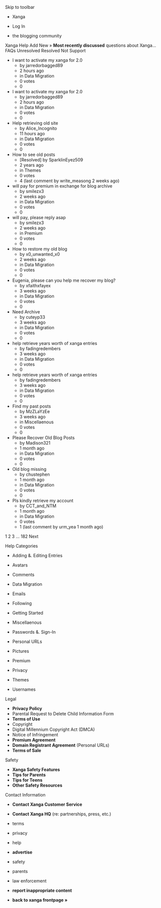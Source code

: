 Skip to toolbar

*   Xanga

*   Log In

*   the blogging community

Xanga Help Add New » **Most recently discussed** questions about Xanga… FAQs Unresolved Resolved Not Support

*   I want to activate my xanga for 2.0
    *   by jarredorbagged89
    *   2 hours ago
    *   in Data Migration
    *   0 votes
    *   0
*   I want to activate my xanga for 2.0
    *   by jarredorbagged89
    *   2 hours ago
    *   in Data Migration
    *   0 votes
    *   0
*   Help retrieving old site
    *   by Alice\_Incognito
    *   11 hours ago
    *   in Data Migration
    *   0 votes
    *   0
*   How to see old posts
    *   \[Resolved\] by SparklinEyez509
    *   2 years ago
    *   in Themes
    *   0 votes
    *   4 (last comment by write\_measong 2 weeks ago)
*   will pay for premium in exchange for blog archive
    *   by smilezx3
    *   2 weeks ago
    *   in Data Migration
    *   0 votes
    *   0
*   will pay, please reply asap
    *   by smilezx3
    *   2 weeks ago
    *   in Premium
    *   0 votes
    *   0
*   How to restore my old blog
    *   by x0\_unwanted\_x0
    *   2 weeks ago
    *   in Data Migration
    *   0 votes
    *   0
*   Eugenia, please can you help me recover my blog?
    *   by xfaithxfayex
    *   3 weeks ago
    *   in Data Migration
    *   0 votes
    *   0
*   Need Archive
    *   by cuteyp33
    *   3 weeks ago
    *   in Data Migration
    *   0 votes
    *   0
*   help retrieve years worth of xanga entries
    *   by fadingredembers
    *   3 weeks ago
    *   in Data Migration
    *   0 votes
    *   0
*   help retrieve years worth of xanga entries
    *   by fadingredembers
    *   3 weeks ago
    *   in Data Migration
    *   0 votes
    *   0
*   Find my past posts
    *   by MzZLaYzEe
    *   3 weeks ago
    *   in Miscellaenous
    *   0 votes
    *   0
*   Please Recover Old Blog Posts
    *   by Madison321
    *   1 month ago
    *   in Data Migration
    *   0 votes
    *   0
*   Old blog missing
    *   by chustephen
    *   1 month ago
    *   in Data Migration
    *   0 votes
    *   0
*   Pls kindly retrieve my account
    *   by CCT\_and\_NTM
    *   1 month ago
    *   in Data Migration
    *   0 votes
    *   1 (last comment by urm\_yea 1 month ago)

1 2 3 ... 182 Next

Help Categories

*   Adding &. Editing Entries
*   Avatars
*   Comments
*   Data Migration
*   Emails
*   Following
*   Getting Started
*   Miscellaenous

*   Passwords &. Sign-In
*   Personal URLs
*   Pictures
*   Premium
*   Privacy
*   Themes
*   Usernames

Legal

*   **Privacy Policy**
*   Parental Request to Delete Child Information Form
*   **Terms of Use**
*   Copyright
*   Digital Millennium Copyright Act (DMCA)
*   Notice of Infringement
*   **Premium Agreement**
*   **Domain Registrant Agreement** (Personal URLs)
*   **Terms of Sale**

Safety

*   **Xanga Safety Features**
*   **Tips for Parents**
*   **Tips for Teens**
*   **Other Safety Resources**

Contact Information

*   **Contact Xanga Customer Service**
*   **Contact Xanga HQ** (re: partnerships, press, etc.)

*   terms
*   privacy
*   help
*   **advertise**

*   safety
*   parents
*   law enforcement
*   **report inappropriate content**

*   **back to xanga frontpage »**